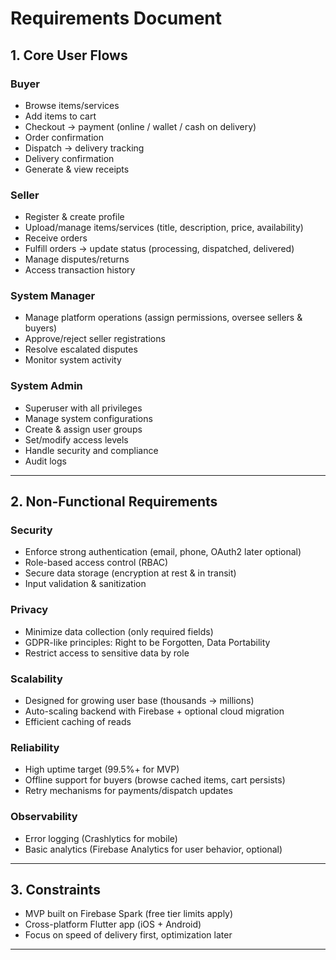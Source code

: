 # Requirements Document

## 1. Core User Flows
### Buyer
- Browse items/services
- Add items to cart
- Checkout → payment (online / wallet / cash on delivery)
- Order confirmation
- Dispatch → delivery tracking
- Delivery confirmation
- Generate & view receipts

### Seller
- Register & create profile
- Upload/manage items/services (title, description, price, availability)
- Receive orders
- Fulfill orders → update status (processing, dispatched, delivered)
- Manage disputes/returns
- Access transaction history

### System Manager
- Manage platform operations (assign permissions, oversee sellers & buyers)
- Approve/reject seller registrations
- Resolve escalated disputes
- Monitor system activity

### System Admin
- Superuser with all privileges
- Manage system configurations
- Create & assign user groups
- Set/modify access levels
- Handle security and compliance
- Audit logs

---

## 2. Non-Functional Requirements

### Security
- Enforce strong authentication (email, phone, OAuth2 later optional)
- Role-based access control (RBAC)
- Secure data storage (encryption at rest & in transit)
- Input validation & sanitization

### Privacy
- Minimize data collection (only required fields)
- GDPR-like principles: Right to be Forgotten, Data Portability
- Restrict access to sensitive data by role

### Scalability
- Designed for growing user base (thousands → millions)
- Auto-scaling backend with Firebase + optional cloud migration
- Efficient caching of reads

### Reliability
- High uptime target (99.5%+ for MVP)
- Offline support for buyers (browse cached items, cart persists)
- Retry mechanisms for payments/dispatch updates

### Observability
- Error logging (Crashlytics for mobile)
- Basic analytics (Firebase Analytics for user behavior, optional)

---

## 3. Constraints
- MVP built on Firebase Spark (free tier limits apply)
- Cross-platform Flutter app (iOS + Android)
- Focus on speed of delivery first, optimization later

---

